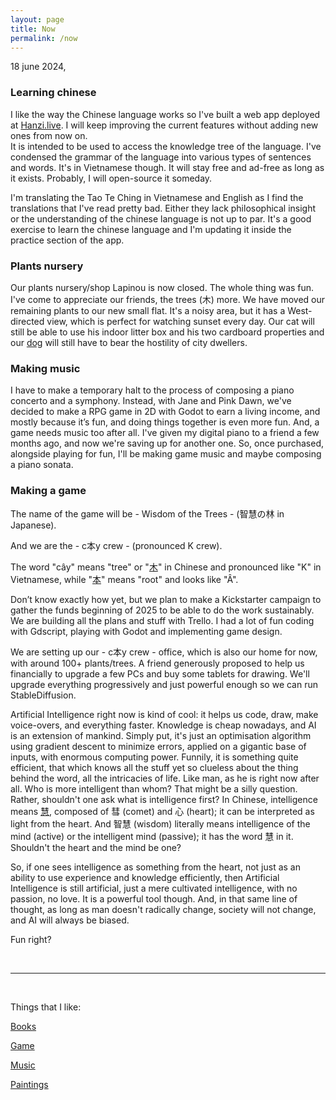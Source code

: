 ```yaml
---
layout: page
title: Now
permalink: /now
---
```


18 june 2024,

### Learning chinese

I like the way the Chinese language works so I've built a web app deployed at [Hanzi.live](https://hanzi.live). I will keep improving the current features without adding new ones from now on.  
It is intended to be used to access the knowledge tree of the language. I've condensed the grammar of the language into various types of sentences and words. It's in Vietnamese though. It will stay free and ad-free as long as it exists. Probably, I will open-source it someday.

I'm translating the Tao Te Ching in Vietnamese and English as I find the translations that I've read pretty bad.
Either they lack philosophical insight or the understanding of the chinese language is not up to par.
It's a good exercise to learn the chinese language and I'm updating it inside the practice section of the app.

### Plants nursery

Our plants nursery/shop Lapinou is now closed. The whole thing was fun. I've come to appreciate our friends, the trees (木) more.
We have moved our remaining plants to our new small flat. It's a noisy area, but it has a West-directed view, which is perfect for watching sunset every day. 
Our cat will still be able to use his indoor litter box and his two cardboard properties and our [dog](/files/painting_dog.jpg) will still have to bear the hostility of city dwellers.

### Making music

I have to make a temporary halt to the process of composing a piano concerto and a symphony. Instead, with Jane and Pink Dawn, we've decided to make a RPG game in 2D with Godot to earn a living income, and mostly because it’s fun, and doing things together is even more fun. And, a game needs music too after all. I've given my digital piano to a friend a few months ago, and now we're saving up for another one. So, once purchased, alongside playing for fun, I'll be making game music and maybe composing a piano sonata.

### Making a game

The name of the game will be - Wisdom of the Trees - (智慧の林 in Japanese).

And we are the - c本y crew - (pronounced K crew).

The word "cây" means "tree" or "[木](https://hanzi.live/hanzi/木)" in Chinese and pronounced like "K" in Vietnamese, while "[本](https://hanzi.live/hanzi/本)" means "root" and looks like "Â".

Don’t know exactly how yet, but we plan to make a Kickstarter campaign to gather the funds beginning of 2025 to be able to do the work sustainably.
We are building all the plans and stuff with Trello. I had a lot of fun coding with Gdscript, playing with Godot and implementing game design.

We are setting up our - c本y crew - office, which is also our home for now, with around 100+ plants/trees.
A friend generously proposed to help us financially to upgrade a few PCs and buy some tablets for drawing.
We'll upgrade everything progressively and just powerful enough so we can run StableDiffusion.

Artificial Intelligence right now is kind of cool: it helps us code, draw, make voice-overs, and everything faster.
Knowledge is cheap nowadays, and AI is an extension of mankind. Simply put, it's just an optimisation algorithm using gradient descent to minimize errors, applied on a gigantic base of inputs, with enormous computing power. Funnily, it is something quite efficient, that which knows all the stuff yet so clueless about the thing behind the word, all the intricacies of life. Like man, as he is right now after all. Who is more intelligent than whom? That might be a silly question. Rather, shouldn't one ask what is intelligence first? In Chinese, intelligence means [慧](https://hanzi.live/hanzi/慧), composed of 彗 (comet) and 心 (heart); it can be interpreted as light from the heart. And 智慧 (wisdom) literally means intelligence of the mind (active) or the intelligent mind (passive); it has the word 慧 in it. Shouldn't the heart and the mind be one?

So, if one sees intelligence as something from the heart, not just as an ability to use experience and knowledge efficiently, then Artificial Intelligence is still artificial, just a mere cultivated intelligence, with no passion, no love. It is a powerful tool though. And, in that same line of thought, as long as man doesn't radically change, society will not change, and AI will always be biased.

Fun right?

<br>
<hr>
<br>

Things that I like:

[Books](/books)

[Game](/game)

[Music](/music)

[Paintings](/paintings)

<br>
<br>